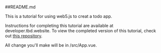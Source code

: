 ##README.md

This is a tutorial for using web5.js to creat a todo app.

Instructions for completing this tutorial are available at developer.tbd.website. To view the completed version of this tutorial, check out [this repository](https://github.com/TBD54566975/incubating-web5-labs/tree/main/todo-app).

All change you'll make will be in /src/App.vue.

